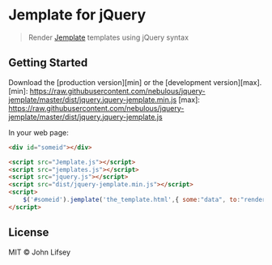 # Jemplate for jQuery

> Render [Jemplate](https://github.com/ingydotnet/jemplate) templates using jQuery syntax


## Getting Started

Download the [production version][min] or the [development version][max].
[min]: https://raw.githubusercontent.com/nebulous/jquery-jemplate/master/dist/jquery.jquery-jemplate.min.js
[max]: https://raw.githubusercontent.com/nebulous/jquery-jemplate/master/dist/jquery.jquery-jemplate.js

In your web page:

```html
<div id="someid"></div>

<script src="Jemplate.js"></script>
<script src="jemplates.js"></script>
<script src="jquery.js"></script>
<script src="dist/jquery-jemplate.min.js"></script>
<script>
	$('#someid').jemplate('the_template.html',{ some:"data", to:"render", in:['the','template'] });
</script>
```


## License

MIT © John Lifsey
